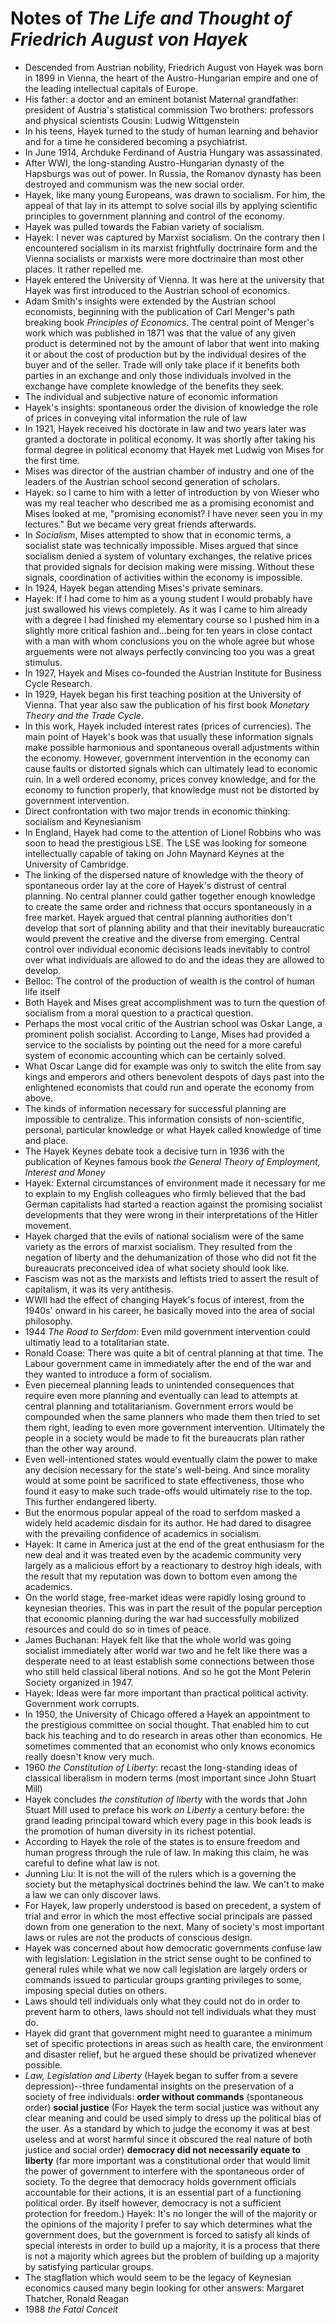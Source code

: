 # Notes of *The Life and Thought of Friedrich August von Hayek*
* Descended from Austrian nobility,  Friedrich August von Hayek was born in 1899 in Vienna, the heart of the Austro-Hungarian empire and one of the leading intellectual capitals of Europe. 
* His father: a doctor and an eminent botanist
Maternal grandfather: president of Austria's statistical commission
Two brothers: professors and physical scientists
Cousin: Ludwig Wittgenstein
* In his teens, Hayek turned to the study of human learning and behavior and for a time he considered becoming a psychiatrist.
* In June 1914, Archduke Ferdinand of Austria Hungary was assassinated. 
* After WWI, the long-standing Austro-Hungarian dynasty of the Hapsburgs was out of power. In Russia, the Romanov dynasty has been destroyed and communism was the new social order. 
* Hayek, like many young Europeans, was drawn to socialism. For him, the appeal of that lay in its attempt to solve social ills by applying scientific principles to government planning and control of the economy.
* Hayek was pulled towards the Fabian variety of socialism.
* Hayek: I never was captured by Marxist socialism. On the contrary then I encountered socialism in its marxist frightfully doctrinaire form and the Vienna socialists or marxists were more doctrinaire than most other places. It rather repelled me.
* Hayek entered the University of Vienna. It was here at the university that Hayek was first introduced to the Austrian school of economics.
*  Adam Smith's insights were extended by the Austrian school economists, beginning with the publication of Carl Menger's path breaking book *Principles of Economics*. The central point of Menger's work which was published in 1871 was that the value of any given product is determined not by the amount of labor that went into making it or about the cost of production but by the individual desires of the buyer and of the seller. Trade will only take place if it benefits both parties in an exchange and only those individuals involved in the exchange have complete knowledge of the benefits they seek. 
* The individual and subjective nature of economic information
* Hayek's insights: 
spontaneous order
the division of knowledge
the role of prices in conveying vital information
the rule of law    
*  In 1921, Hayek received his doctorate in law and two years later was granted a doctorate in political economy. It was shortly after taking his formal degree in political economy that Hayek met Ludwig von Mises for the first time. 
*  Mises was director of the austrian chamber of industry and one of the leaders of the Austrian school second generation of scholars.
* Hayek:  so I came to him with a letter of introduction by von Wieser who was my real teacher who described me as a promising economist and Mises looked at me, "promising economist? I have never seen you in my lectures." But we became very great friends afterwards.
* In *Socialism*, Mises attempted to show that in economic terms, a socialist state was technically impossible.  Mises argued that since socialism denied a system of voluntary exchanges, the relative prices that provided signals for decision making were missing. Without these signals, coordination of activities within the economy is impossible. 
* In 1924, Hayek began attending Mises's private seminars.
* Hayek: If I had come to him as a young student I would probably have just swallowed his views completely. As it was I came to him already with a degree I had finished my elementary course so I pushed him in a slightly more critical fashion and...being for ten years in close contact with a man with whom conclusions you on the whole agree but whose arguements were not always perfectly convincing too you was a great stimulus.  
* In 1927,  Hayek and Mises co-founded the Austrian Institute for Business Cycle Research.
* In 1929, Hayek began his first teaching position at the University of Vienna. That year also saw the publication of his first book *Monetary Theory and the Trade Cycle*. 
* In this work, Hayek included interest rates (prices of currencies). The main point of Hayek's book was that usually these information signals make possible harmonious and spontaneous overall adjustments within the economy. However, government intervention in the economy can cause faults or distorted signals which can ultimately lead to economic ruin. In a well ordered economy, prices convey knowledge, and for the economy to function properly, that knowledge must not be distorted by government intervention.
* Direct confrontation with two major trends in economic thinking: socialism and Keynesianism 
* In England, Hayek had come to the attention of Lionel Robbins who was soon to head the prestigious LSE. The LSE was looking for someone intellectually capable of taking on John Maynard Keynes at the University of Cambridge. 
* The linking of the dispersed nature of knowledge with the theory of spontaneous order lay at the core of Hayek's distrust of central planning. No central planner could gather together enough knowledge to create the same order and richness that occurs spontaneously in a free market. Hayek argued that central planning authorities don't develop that sort of planning ability and that their inevitably bureaucratic would prevent the creative and the diverse from emerging. Central control over individual economic decisions leads inevitably to control over what individuals are allowed to do and the ideas they are allowed to develop.
* Belloc: The control of the production of wealth is the control of human life itself 
* Both Hayek and Mises great accomplishment was to turn the question of socialism from a moral question to a practical question.
* Perhaps the most vocal critic of the Austrian school was Oskar Lange, a prominent polish socialist. According to Lange, Mises had provided a service to the socialists by pointing out the need for a more careful system of economic accounting which can be certainly solved.
* What Oscar Lange did for example was only to switch the elite from say kings and emperors and others benevolent despots of days past into the enlightened economists that could run and operate the economy from above.
* The kinds of information necessary for successful planning are impossible to centralize. This information consists of non-scientific, personal, particular knowledge or what Hayek called knowledge of time and place.
*  The Hayek Keynes debate took a decisive turn in 1936 with the publication of Keynes famous book *the General Theory of Employment, Interest and Money* 
* Hayek: External circumstances of environment made it necessary for me to explain to my English colleagues who firmly believed that the bad German capitalists had started a reaction against the promising socialist developments that they were wrong in their interpretations of the Hitler movement.
*  Hayek charged that the evils of national socialism were of the same variety as the errors of marxist socialism. They resulted from the negation of liberty and the dehumanization of those who did not fit the bureaucrats preconceived idea of what society should look like. 
* Fascism was not as the marxists and leftists tried to assert the result of capitalism, it was its very antithesis.  
* WWII had the effect of changing Hayek's focus of interest, from the 1940s' onward in his career, he basically moved into the area of social philosophy. 
* 1944 *The Road to Serfdom*: Even mild government intervention could ultimatly lead to a totalitarian state. 
* Ronald Coase: There was quite a bit of central planning at that time. The Labour government came in immediately after the end of the war and they wanted to introduce a form of socialism. 
* Even piecemeal planning leads to unintended consequences that require even more planning and eventually can lead to attempts at central planning and totalitarianism. Government errors would be compounded when the same planners who made them then tried to set them right, leading to even more government intervention. Ultimately the people in a society would be made to fit the bureaucrats plan rather than the other way around. 
* Even well-intentioned states would eventually claim the power to make any decision necessary for the state's well-being. And since morality would at some point be sacrificed to state effectiveness, those who found it easy to make such trade-offs would ultimately rise to the top. This further endangered liberty.
* But the enormous popular appeal of the road to serfdom masked a widely held academic disdain for its author. He had dared to disagree with the prevailing confidence of academics in socialism. 
* Hayek: It came in America just at the end of the great enthusiasm for the new deal and it was treated even by the academic community very largely as a malicious effort by a reactionary to destroy high ideals, with the result that my reputation was down to bottom even among the academics. 
* On the world stage, free-market ideas were rapidly losing ground to keynesian theories. This was in part the result of the popular perception that economic planning during the war had successfully mobilized resources and could do so in times of peace.  
* James Buchanan: Hayek felt like that the whole world was going socialist immediately after world war two and he felt like there was a desperate need to at least establish some connections between those who still held classical liberal notions. And so he got the Mont Pelerin Society organized in 1947.
* Hayek: Ideas were far more important than practical political activity. Government work corrupts. 
* In 1950, the University of Chicago offered a Hayek an appointment to the prestigious committee on social thought. That enabled him to cut back his teaching and to do research in areas other than economics. He sometimes commented that an economist who only knows economics really doesn't know very much. 
* 1960 *the Constitution of Liberty*: recast the long-standing ideas of classical liberalism in modern terms (most important since John Stuart Mill)
*  Hayek concludes *the constitution of liberty* with the words that John Stuart Mill used to preface his work *on Liberty* a century before: the grand leading principal toward which every page in this book leads is the promotion of human diversity in its richest potential. 
* According to Hayek the role of the states is to ensure freedom and human progress through the rule of law. In making this claim, he was careful to define what law is not. 
* Junning Liu: It is not the will of the rulers which is a governing the society but the metaphysical doctrines behind the law. We can't to make a law we can only discover laws.
* For Hayek, law properly understood is based on precedent, a system of trial and error in which the most effective social principals are passed down from one generation to the next. Many of society's most important laws or rules are not the products of conscious design. 
* Hayek was concerned about how democratic governments confuse law with legislation:  Legislation in the strict sense ought to be confined to general rules
while what we now call legislation are largely orders or commands issued to particular groups granting privileges to some, imposing special duties on others.
* Laws should tell individuals only what they could not do in order to prevent harm to others, laws should not tell individuals what they must do. 
* Hayek did grant that government might need to guarantee a minimum set of specific protections in areas such as health care, the environment and disaster relief, but he argued these should be privatized whenever possible.
* *Law, Legislation and Liberty* (Hayek began to suffer from a severe depression)--three fundamental insights on the preservation of a society of free individuals:
**order without commands** (spontaneous order)
**social justice** (For Hayek the term social justice was without any clear meaning and could be used simply to dress up the political bias of the user. As a standard by which to judge the economy it was at best useless and at worst harmful since it obscured the real nature of both justice and social order)
**democracy did not necessarily equate to liberty** (far more important was a constitutional order that would limit the power of government to interfere with the spontaneous order of society. To the degree that democracy holds government officials accountable for their actions, it is an essential part of a functioning political order. By itself however, democracy is not a sufficient protection for freedom.)
Hayek: It's no longer the will of the majority or the opinions of the majority I prefer to say which determines what the government does, but the government is forced to satisfy all kinds of special interests in order to build up a majority, it is a process that there is not a majority which agrees but the problem of building up a majority by satisfying particular groups.
* The stagflation which would seem to be the legacy of Keynesian economics caused many begin looking for other answers: Margaret Thatcher, Ronald Reagan
* 1988 *the Fatal Conceit*